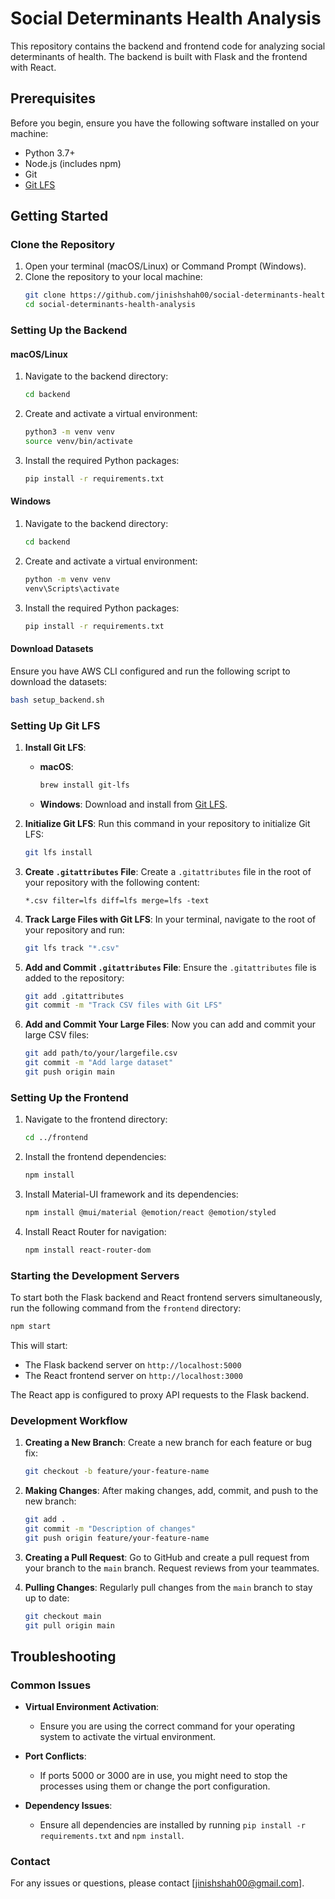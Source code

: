 # Social Determinants Health Analysis

This repository contains the backend and frontend code for analyzing social determinants of health. The backend is built with Flask and the frontend with React.

## Prerequisites

Before you begin, ensure you have the following software installed on your machine:
- Python 3.7+
- Node.js (includes npm)
- Git
- [Git LFS](https://git-lfs.github.com/)

## Getting Started

### Clone the Repository

1. Open your terminal (macOS/Linux) or Command Prompt (Windows).
2. Clone the repository to your local machine:
   ```bash
   git clone https://github.com/jinishshah00/social-determinants-health-analysis.git
   cd social-determinants-health-analysis
   ```

### Setting Up the Backend

#### macOS/Linux

1. Navigate to the backend directory:
   ```bash
   cd backend
   ```

2. Create and activate a virtual environment:
   ```bash
   python3 -m venv venv
   source venv/bin/activate
   ```

3. Install the required Python packages:
   ```bash
   pip install -r requirements.txt
   ```

#### Windows

1. Navigate to the backend directory:
   ```bash
   cd backend
   ```

2. Create and activate a virtual environment:
   ```bash
   python -m venv venv
   venv\Scripts\activate
   ```

3. Install the required Python packages:
   ```bash
   pip install -r requirements.txt
   ```

#### Download Datasets

Ensure you have AWS CLI configured and run the following script to download the datasets:
```bash
bash setup_backend.sh
```

### Setting Up Git LFS

1. **Install Git LFS**:
   - **macOS**:
     ```bash
     brew install git-lfs
     ```
   - **Windows**:
     Download and install from [Git LFS](https://git-lfs.github.com/).

2. **Initialize Git LFS**:
   Run this command in your repository to initialize Git LFS:
   ```bash
   git lfs install
   ```

3. **Create `.gitattributes` File**:
   Create a `.gitattributes` file in the root of your repository with the following content:
   ```text
   *.csv filter=lfs diff=lfs merge=lfs -text
   ```

4. **Track Large Files with Git LFS**:
   In your terminal, navigate to the root of your repository and run:
   ```bash
   git lfs track "*.csv"
   ```

5. **Add and Commit `.gitattributes` File**:
   Ensure the `.gitattributes` file is added to the repository:
   ```bash
   git add .gitattributes
   git commit -m "Track CSV files with Git LFS"
   ```

6. **Add and Commit Your Large Files**:
   Now you can add and commit your large CSV files:
   ```bash
   git add path/to/your/largefile.csv
   git commit -m "Add large dataset"
   git push origin main
   ```

### Setting Up the Frontend

1. Navigate to the frontend directory:
   ```bash
   cd ../frontend
   ```

2. Install the frontend dependencies:
   ```bash
   npm install
   ```

3. Install Material-UI framework and its dependencies:
   ```bash
   npm install @mui/material @emotion/react @emotion/styled
   ```

4. Install React Router for navigation:
   ```bash
   npm install react-router-dom
   ```

### Starting the Development Servers

To start both the Flask backend and React frontend servers simultaneously, run the following command from the `frontend` directory:

```bash
npm start
```

This will start:
- The Flask backend server on `http://localhost:5000`
- The React frontend server on `http://localhost:3000`

The React app is configured to proxy API requests to the Flask backend.

### Development Workflow

1. **Creating a New Branch**: 
   Create a new branch for each feature or bug fix:
   ```bash
   git checkout -b feature/your-feature-name
   ```

2. **Making Changes**: 
   After making changes, add, commit, and push to the new branch:
   ```bash
   git add .
   git commit -m "Description of changes"
   git push origin feature/your-feature-name
   ```

3. **Creating a Pull Request**: 
   Go to GitHub and create a pull request from your branch to the `main` branch.
   Request reviews from your teammates.

4. **Pulling Changes**: 
   Regularly pull changes from the `main` branch to stay up to date:
   ```bash
   git checkout main
   git pull origin main
   ```

## Troubleshooting

### Common Issues

- **Virtual Environment Activation**:
  - Ensure you are using the correct command for your operating system to activate the virtual environment.
  
- **Port Conflicts**:
  - If ports 5000 or 3000 are in use, you might need to stop the processes using them or change the port configuration.

- **Dependency Issues**:
  - Ensure all dependencies are installed by running `pip install -r requirements.txt` and `npm install`.

### Contact

For any issues or questions, please contact [jinishshah00@gmail.com].
